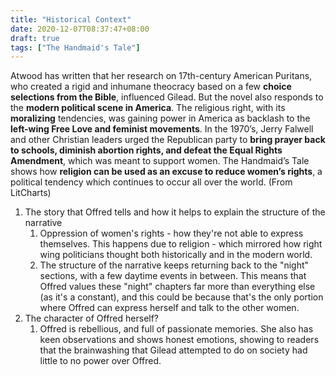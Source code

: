 ```yaml
---
title: "Historical Context"
date: 2020-12-07T08:37:47+08:00
draft: true
tags: ["The Handmaid's Tale"]
---
```


Atwood has written that her research on 17th-century American Puritans, who created a rigid and inhumane theocracy based on a few **choice selections from the Bible**, influenced Gilead. But the novel also responds to the **modern political scene in America**. The religious right, with its **moralizing** tendencies, was gaining power in America as backlash to the **left-wing Free Love and feminist movements**. In the 1970’s, Jerry Falwell and other Christian leaders urged the Republican party to **bring prayer back to schools, diminish abortion rights, and defeat the Equal Rights Amendment**, which was meant to support women. The Handmaid’s Tale shows how **religion can be used as an excuse to reduce women’s rights**, a political tendency which continues to occur all over the world. (From LitCharts)

1. The story that Offred tells and how it helps to explain the structure of the narrative
   1. Oppression of women's rights - how they're not able to express themselves. This happens due to religion - which mirrored how right wing politicians thought both historically and in the modern world.
   2. The structure of the narrative keeps returning back to the "night" sections, with a few daytime events in between. This means that Offred values these "night" chapters far more than everything else (as it's a constant), and this could be because that's the only portion where Offred can express herself and talk to the other women.
2. The character of Offred herself?
   1. Offred is rebellious, and full of passionate memories. She also has keen observations and shows honest emotions, showing to readers that the brainwashing that Gilead attempted to do on society had little to no power over Offred.